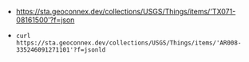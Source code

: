 - https://sta.geoconnex.dev/collections/USGS/Things/items/'TX071-08161500'?f=json

- `curl https://sta.geoconnex.dev/collections/USGS/Things/items/'AR008-335246091271101'?f=jsonld` 